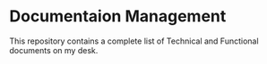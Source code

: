 # Documentaion Management
This repository contains a complete list of Technical and Functional documents on my desk. 
